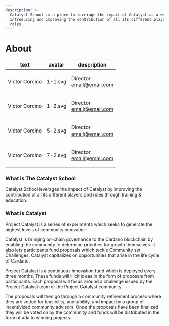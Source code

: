 ```yaml
---
description: >-
  Catalyst School is a place to leverage the impact of Catalyst as a whole by
  introducing and improving the contribution of all its different players and
  roles.
---
```


# About

| text           | avatar  | description                                                             |
| -------------- | ------- | ----------------------------------------------------------------------- |
| Victor Corcino | 1-1.svg | <p>Director<br><a href="mailto:email@email.com">email@email.com</a></p> |
| Victor Corcino | 1-2.svg | <p>Director<br><a href="mailto:email@email.com">email@email.com</a></p> |
| Victor Corcino | 5-2.svg | <p>Director<br><a href="mailto:email@email.com">email@email.com</a></p> |
| Victor Corcino | 7-2.svg | <p>Director<br><a href="mailto:email@email.com">email@email.com</a></p> |

### What is The Catalyst School

Catalyst School leverages the impact of Catalyst by improving the contribution of all its different players and roles through training & education.

### What is Catalyst

Project Catalyst is a series of experiments which seeks to generate the highest levels of community innovation.&#x20;

Catalyst is bringing on-chain governance to the Cardano blockchain by enabling the community to determine priorities for growth themselves. It also lets participants fund proposals which tackle Community set Challenges. Catalyst capitalizes on opportunities that arise in the life cycle of Cardano.

Project Catalyst is a continuous innovation fund which is deployed every three months. These funds will illicit ideas in the form of proposals from participants. Each proposal will focus around a challenge issued by the Project Catalyst team or the Project Catalyst community.&#x20;

The proposals will then go through a community refinement process where they are vetted for feasibility, auditability, and impact by a group of incentivized community advisors. Once the proposals have been finalized they will be voted on by the community and funds will be distributed in the form of ada to winning projects.

